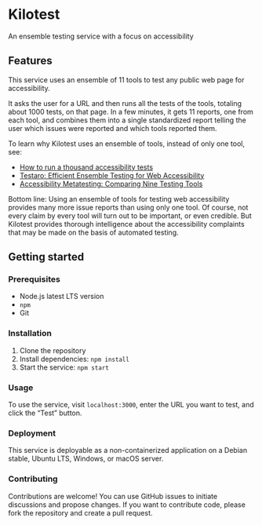 # Kilotest

An ensemble testing service with a focus on accessibility

## Features

This service uses an ensemble of 11 tools to test any public web page for accessibility.

It asks the user for a URL and then runs all the tests of the tools, totaling about 1000 tests, on that page. In a few minutes, it gets 11 reports, one from each tool, and combines them into a single standardized report telling the user which issues were reported and which tools reported them.

To learn why Kilotest uses an ensemble of tools, instead of only one tool, see:
- [How to run a thousand accessibility tests](https://medium.com/cvs-health-tech-blog/how-to-run-a-thousand-accessibility-tests-63692ad120c3)
- [Testaro: Efficient Ensemble Testing for Web Accessibility](https://arxiv.org/abs/2309.10167)
- [Accessibility Metatesting: Comparing Nine Testing Tools](https://arxiv.org/abs/2304.07591)

Bottom line: Using an ensemble of tools for testing web accessibility provides many more issue reports than using only one tool. Of course, not every claim by every tool will turn out to be important, or even credible. But Kilotest provides thorough intelligence about the accessibility complaints that may be made on the basis of automated testing.

## Getting started

### Prerequisites

- Node.js latest LTS version
- `npm`
- Git

### Installation

1. Clone the repository
2. Install dependencies: `npm install`
3. Start the service: `npm start`

### Usage

To use the service, visit `localhost:3000`, enter the URL you want to test, and click the “Test” button.

### Deployment

This service is deployable as a non-containerized application on a Debian stable, Ubuntu LTS, Windows, or macOS server.

### Contributing

Contributions are welcome! You can use GitHub issues to initiate discussions and propose changes. If you want to contribute code, please fork the repository and create a pull request.
